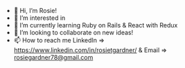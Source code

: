- 👋 Hi, I’m Rosie!
- 👀 I’m interested in 
- 🌱 I’m currently learning Ruby on Rails & React with Redux
- 💞️ I’m looking to collaborate on new ideas!
- 📫 How to reach me LinkedIn => https://www.linkedin.com/in/rosietgardner/ & Email => rosiegardner78@gmail.com

<!---
rosiegardner/rosiegardner is a ✨ special ✨ repository because its `README.md` (this file) appears on your GitHub profile.
You can click the Preview link to take a look at your changes.
--->
